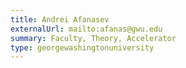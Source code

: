 ```yaml
---
title: Andrei Afanasev
externalUrl: mailto:afanas@gwu.edu
summary: Faculty, Theory, Accelerator
type: georgewashingtonuniversity
---
```

